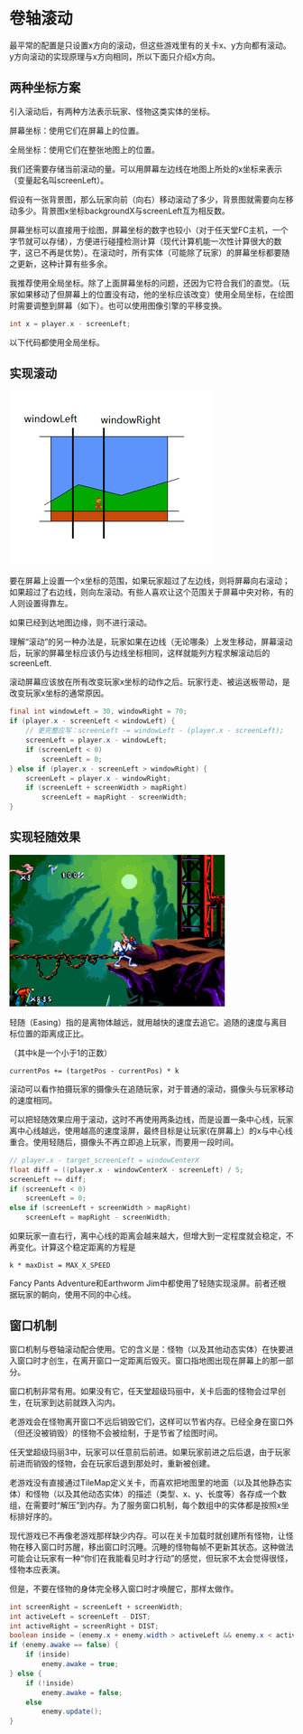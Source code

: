 # 卷轴滚动

最平常的配置是只设置x方向的滚动，但这些游戏里有的关卡x、y方向都有滚动。y方向滚动的实现原理与x方向相同，所以下面只介绍x方向。

## 两种坐标方案

引入滚动后，有两种方法表示玩家、怪物这类实体的坐标。

屏幕坐标：使用它们在屏幕上的位置。

全局坐标：使用它们在整张地图上的位置。

我们还需要存储当前滚动的量。可以用屏幕左边线在地图上所处的x坐标来表示（变量起名叫screenLeft）。

假设有一张背景图，那么玩家向前（向右）移动滚动了多少，背景图就需要向左移动多少。背景图x坐标backgroundX与screenLeft互为相反数。

屏幕坐标可以直接用于绘图，屏幕坐标的数字也较小（对于任天堂FC主机，一个字节就可以存储），方便进行碰撞检测计算（现代计算机能一次性计算很大的数字，这已不再是优势）。在滚动时，所有实体（可能除了玩家）的屏幕坐标都要随之更新，这种计算有些多余。

我推荐使用全局坐标。除了上面屏幕坐标的问题，还因为它符合我们的直觉。（玩家如果移动了但屏幕上的位置没有动，他的坐标应该改变）使用全局坐标，在绘图时需要调整到屏幕（如下）。也可以使用图像引擎的平移变换。

```java
int x = player.x - screenLeft;
```

以下代码都使用全局坐标。

## 实现滚动

![](images/implscroll.png)

要在屏幕上设置一个x坐标的范围，如果玩家超过了左边线，则将屏幕向右滚动；如果超过了右边线，则向左滚动。有些人喜欢让这个范围关于屏幕中央对称，有的人则设置得靠左。

如果已经到达地图边缘，则不进行滚动。

理解“滚动”的另一种办法是，玩家如果在边线（无论哪条）上发生移动，屏幕滚动后，玩家的屏幕坐标应该仍与边线坐标相同，这样就能列方程求解滚动后的screenLeft.

滚动屏幕应该放在所有改变玩家x坐标的动作之后。玩家行走、被运送板带动，是改变玩家x坐标的通常原因。

```java
final int windowLeft = 30, windowRight = 70;
if (player.x - screenLeft < windowLeft) {
	// 更完整应写：screenLeft -= windowLeft - (player.x - screenLeft);
    screenLeft = player.x - windowLeft;
    if (screenLeft < 0)
    	screenLeft = 0;
} else if (player.x - screenLeft > windowRight) {
	screenLeft = player.x - windowRight;
    if (screenLeft + screenWidth > mapRight)
    	screenLeft = mapRight - screenWidth;
}
```

## 实现轻随效果

![](images/ejeasingscroll.gif)

轻随（Easing）指的是离物体越远，就用越快的速度去追它。追随的速度与离目标位置的距离成正比。

（其中k是一个小于1的正数）

```
currentPos += (targetPos - currentPos) * k
```

滚动可以看作拍摄玩家的摄像头在追随玩家，对于普通的滚动，摄像头与玩家移动的速度相同。

可以把轻随效果应用于滚动，这时不再使用两条边线，而是设置一条中心线，玩家离中心线越远，使用越高的速度滚屏，最终目标是让玩家(在屏幕上）的x与中心线重合。使用轻随后，摄像头不再立即追上玩家，而要用一段时间。

```java
// player.x - target_screenLeft = windowCenterX
float diff = ((player.x - windowCenterX - screenLeft) / 5;
screenLeft += diff;
if (screenLeft < 0)
	screenLeft = 0;
else if (screenLeft + screenWidth > mapRight)
	screenLeft = mapRight - screenWidth;
```

如果玩家一直右行，离中心线的距离会越来越大，但增大到一定程度就会稳定，不再变化。计算这个稳定距离的方程是

```
k * maxDist = MAX_X_SPEED
```

Fancy Pants Adventure和Earthworm Jim中都使用了轻随实现滚屏。前者还根据玩家的朝向，使用不同的中心线。

## 窗口机制

窗口机制与卷轴滚动配合使用。它的含义是：怪物（以及其他动态实体）在快要进入窗口时才创生，在离开窗口一定距离后毁灭。窗口指地图出现在屏幕上的那一部分。

窗口机制非常有用。如果没有它，任天堂超级玛丽中，关卡后面的怪物会过早创生，在玩家到达前就跌入沟内。

老游戏会在怪物离开窗口不远后销毁它们，这样可以节省内存。已经全身在窗口外（但还没被销毁）的怪物不会被绘制，于是节省了绘图时间。

任天堂超级玛丽3中，玩家可以任意前后前进。如果玩家前进之后后退，由于玩家前进而销毁的怪物，会在玩家后退到那处时，重新被创建。

老游戏没有直接通过TileMap定义关卡，而喜欢把地图里的地面（以及其他静态实体）和怪物（以及其他动态实体）的描述（类型、x、y、长度等）各存成一个数组，在需要时“解压”到内存。为了服务窗口机制，每个数组中的实体都是按照x坐标排好序的。

现代游戏已不再像老游戏那样缺少内存。可以在关卡加载时就创建所有怪物，让怪物在移入窗口时苏醒，移出窗口时沉睡。沉睡的怪物每帧不更新其状态。这种做法可能会让玩家有一种“你们在我能看见时才行动”的感觉，但玩家不太会觉得很怪，怪物本应表演。

但是，不要在怪物的身体完全移入窗口时才唤醒它，那样太做作。

```java
int screenRight = screenLeft + screenWidth;
int activeLeft = screenLeft - DIST;
int activeRight = screenRight + DIST;
boolean inside = (enemy.x + enemy.width > activeLeft && enemy.x < activeRight);
if (enemy.awake == false) {
	if (inside)
    	enemy.awake = true;
} else {
	if (!inside)
    	enemy.awake = false;
    else
		enemy.update();
}
```
